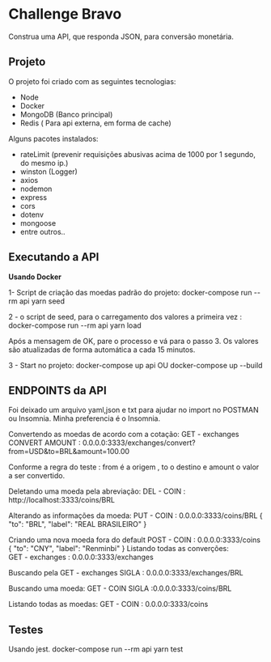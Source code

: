 # Challenge Bravo

Construa uma API, que responda JSON, para conversão monetária.

## Projeto

O projeto foi criado com as seguintes tecnologias:

* Node
* Docker
* MongoDB (Banco principal)
* Redis ( Para api externa, em forma de cache)

Alguns pacotes instalados:
- rateLimit (prevenir requisições abusivas acima de 1000 por 1 segundo, do mesmo ip.)
- winston (Logger)
- axios
- nodemon
- express
- cors
- dotenv
- mongoose
- entre outros..

## Executando a API

**Usando Docker**

1- Script de criação das moedas padrão do projeto:
docker-compose run --rm api yarn seed

2 - o script de seed, para o carregamento dos valores a primeira vez :
docker-compose run --rm api yarn load

Após a mensagem de OK, pare o processo e vá para o passo 3.
Os valores são atualizadas de forma automática a cada 15 minutos.

3 - Start no projeto:
docker-compose up api OU  docker-compose up --build

## ENDPOINTS da API

Foi deixado um arquivo yaml,json e txt para ajudar no import no POSTMAN ou Insomnia. Minha preferencia é o Insomnia.

Convertendo as moedas de acordo com a cotação:
GET - exchanges CONVERT AMOUNT : 0.0.0.0:3333/exchanges/convert?from=USD&to=BRL&amount=100.00

Conforme a regra do teste : from é a origem , to o destino e amount o valor a ser convertido.

Deletando uma moeda pela abreviação:
DEL - COIN : http://localhost:3333/coins/BRL

Alterando as informações da moeda:
PUT - COIN : 0.0.0.0:3333/coins/BRL
  {
    "to": "BRL",
    "label": "REAL BRASILEIRO"
  }

Criando uma nova moeda fora do default
POST - COIN : 0.0.0.0:3333/coins
   {
    "to": "CNY",
    "label": "Renminbi"
  }
Listando todas as converções:  
GET - exchanges : 0.0.0.0:3333/exchanges

Buscando pela
GET - exchanges SIGLA : 0.0.0.0:3333/exchanges/BRL

Buscando uma moeda:
GET - COIN SIGLA :0.0.0.0:3333/coins/BRL

Listando todas as moedas:
GET - COIN : 0.0.0.0:3333/coins


## Testes

Usando jest.
docker-compose run --rm api yarn test